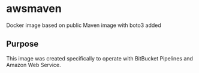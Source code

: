 # awsmaven
Docker image based on public Maven image with boto3 added

## Purpose
This image was created specifically to operate with BitBucket Pipelines and Amazon Web Service.
